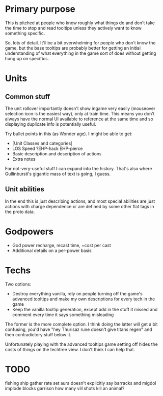 # Primary purpose

This is pitched at people who know roughly what things do and don't take the time to stop and read tooltips unless they actively want to know something specific.

So, lots of detail. It'll be a bit overwhelming for people who don't know the game, but the base tooltips are probably better for getting an initial understanding of what everything in the game sort of does without getting hung up on specifics.

# Units

## Common stuff

The unit rollover importantly doesn't show ingame very easily (mouseover selection icon is the easiest way), only at train time. This means you don't always have the normal UI available to reference at the same time and so displaying duplicate info is potentially useful.

Try bullet points in this (as Wonder age). I might be able to get:
* [Unit Classes and categories]
* LOS Speed ?EHP-hack EHP-pierce
* Basic description and description of actions
* Extra notes

For not-very-useful stuff I can expand into the history.
That's also where Gullinbursti's gigantic mass of text is going, I guess.

## Unit abilities

In the end this is just describing actions, and most special abilities are just actions with charge dependence or are defined by some other flat tags in the proto data.

# Godpowers
* God power recharge, recast time, +cost per cast
* Additional details on a per-power basis

# Techs

Two options:
* Destroy everything vanilla, rely on people turning off the game's advanced tooltips and make my own descriptions for every tech in the game
* Keep the vanilla tooltip generation, except add in the stuff it missed and comment every time it says something misleading

The former is the more complete option. I think doing the latter will get a bit confusing, you'd have "hey Thurisaz rune doesn't give titans regen" and then contradictory stuff below it.

Unfortunately playing with the advanced tooltips game setting off hides the costs of things on the techtree view. I don't think I can help that.


# TODO

fishing ship gather rate
set aura doesn't explicitly say barracks and migdol
implode blocks garrison
how many vill shots kill an animal?